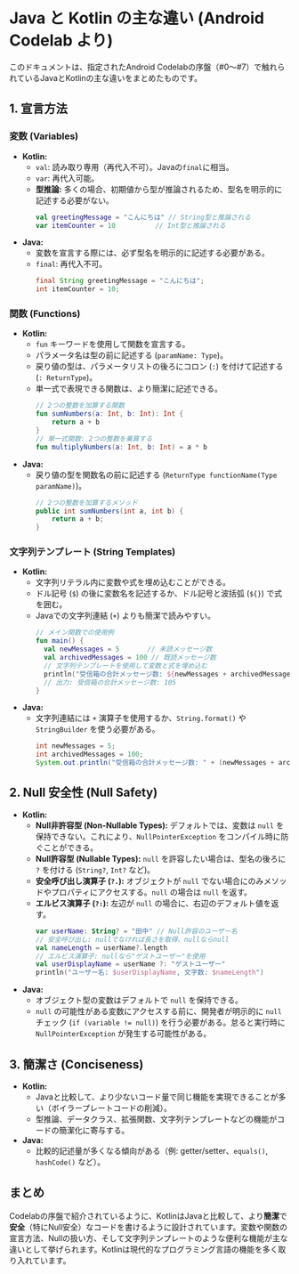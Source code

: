 # Java と Kotlin の主な違い (Android Codelab より)

このドキュメントは、指定されたAndroid Codelabの序盤（#0〜#7）で触れられているJavaとKotlinの主な違いをまとめたものです。

## 1. 宣言方法

### 変数 (Variables)

* **Kotlin:**
    * `val`: 読み取り専用（再代入不可）。Javaの`final`に相当。
    * `var`: 再代入可能。
    * **型推論:** 多くの場合、初期値から型が推論されるため、型名を明示的に記述する必要がない。
        ```kotlin
        val greetingMessage = "こんにちは" // String型と推論される
        var itemCounter = 10          // Int型と推論される
        ```
* **Java:**
    * 変数を宣言する際には、必ず型名を明示的に記述する必要がある。
    * `final`: 再代入不可。
        ```java
        final String greetingMessage = "こんにちは";
        int itemCounter = 10;
        ```

### 関数 (Functions)

* **Kotlin:**
    * `fun` キーワードを使用して関数を宣言する。
    * パラメータ名は型の前に記述する (`paramName: Type`)。
    * 戻り値の型は、パラメータリストの後ろにコロン (`:`) を付けて記述する (`: ReturnType`)。
    * 単一式で表現できる関数は、より簡潔に記述できる。
        ```kotlin
        // 2つの整数を加算する関数
        fun sumNumbers(a: Int, b: Int): Int {
            return a + b
        }
        // 単一式関数: 2つの整数を乗算する
        fun multiplyNumbers(a: Int, b: Int) = a * b
        ```
* **Java:**
    * 戻り値の型を関数名の前に記述する (`ReturnType functionName(Type paramName)`)。
        ```java
        // 2つの整数を加算するメソッド
        public int sumNumbers(int a, int b) {
            return a + b;
        }
        ```

### 文字列テンプレート (String Templates)

* **Kotlin:**
    * 文字列リテラル内に変数や式を埋め込むことができる。
    * ドル記号 (`$`) の後に変数名を記述するか、ドル記号と波括弧 (`${}`) で式を囲む。
    * Javaでの文字列連結 (`+`) よりも簡潔で読みやすい。
        ```kotlin
        // メイン関数での使用例
        fun main() {
          val newMessages = 5       // 未読メッセージ数
          val archivedMessages = 100 // 既読メッセージ数
          // 文字列テンプレートを使用して変数と式を埋め込む
          println("受信箱の合計メッセージ数: ${newMessages + archivedMessages}")
          // 出力: 受信箱の合計メッセージ数: 105
        }
        ```
* **Java:**
    * 文字列連結には `+` 演算子を使用するか、`String.format()` や `StringBuilder` を使う必要がある。
        ```java
        int newMessages = 5;
        int archivedMessages = 100;
        System.out.println("受信箱の合計メッセージ数: " + (newMessages + archivedMessages));
        ```

## 2. Null 安全性 (Null Safety)

* **Kotlin:**
    * **Null非許容型 (Non-Nullable Types):** デフォルトでは、変数は `null` を保持できない。これにより、`NullPointerException` をコンパイル時に防ぐことができる。
    * **Null許容型 (Nullable Types):** `null` を許容したい場合は、型名の後ろに `?` を付ける (`String?`, `Int?` など)。
    * **安全呼び出し演算子 (`?.`):** オブジェクトが `null` でない場合にのみメソッドやプロパティにアクセスする。`null` の場合は `null` を返す。
    * **エルビス演算子 (`?:`):** 左辺が `null` の場合に、右辺のデフォルト値を返す。
        ```kotlin
        var userName: String? = "田中" // Null許容のユーザー名
        // 安全呼び出し: nullでなければ長さを取得、nullならnull
        val nameLength = userName?.length
        // エルビス演算子: nullなら"ゲストユーザー"を使用
        val userDisplayName = userName ?: "ゲストユーザー"
        println("ユーザー名: $userDisplayName, 文字数: $nameLength")
        ```
* **Java:**
    * オブジェクト型の変数はデフォルトで `null` を保持できる。
    * `null` の可能性がある変数にアクセスする前に、開発者が明示的に `null` チェック (`if (variable != null)`) を行う必要がある。怠ると実行時に `NullPointerException` が発生する可能性がある。

## 3. 簡潔さ (Conciseness)

* **Kotlin:**
    * Javaと比較して、より少ないコード量で同じ機能を実現できることが多い（ボイラープレートコードの削減）。
    * 型推論、データクラス、拡張関数、文字列テンプレートなどの機能がコードの簡潔化に寄与する。
* **Java:**
    * 比較的記述量が多くなる傾向がある（例: getter/setter、`equals()`, `hashCode()` など）。

## まとめ

Codelabの序盤で紹介されているように、KotlinはJavaと比較して、より**簡潔**で**安全**（特にNull安全）なコードを書けるように設計されています。変数や関数の宣言方法、Nullの扱い方、そして文字列テンプレートのような便利な機能が主な違いとして挙げられます。Kotlinは現代的なプログラミング言語の機能を多く取り入れています。
